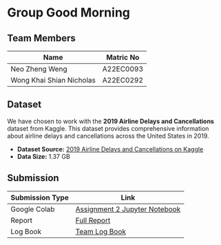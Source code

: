 # Group Good Morning

## Team Members

| Name                      | Matric No  |
|---------------------------|------------|
| Neo Zheng Weng            | A22EC0093  |
| Wong Khai Shian Nicholas  | A22EC0292  |

## Dataset

We have chosen to work with the **2019 Airline Delays and Cancellations** dataset from Kaggle. This dataset provides comprehensive information about airline delays and cancellations across the United States in 2019.

- **Dataset Source:** [2019 Airline Delays and Cancellations on Kaggle](https://www.kaggle.com/datasets/threnjen/2019-airline-delays-and-cancellations?resource=download)
- **Data Size:** 1.37 GB

## Submission

| Submission Type  | Link |
|------------------|-------------------------------------------------------------------------------------------------------------------------------------|
| Google Colab     | [Assignment 2 Jupyter Notebook](https://colab.research.google.com/drive/1NlzTNER8U7-cs_JU3uiAcacfS2X5L1nu?usp=sharing)              |
| Report           | [Full Report](https://github.com/Jingyong14/HPDP02/blob/main/2425/assignment/asgn2/submission/Group_Good%20Morning/big_data.md) |
| Log Book         | [Team Log Book](https://docs.google.com/spreadsheets/d/1xFHCE8I6gWkwpjX28rlTCTEgi7b80YWTh-QxOBBeU10/edit?usp=sharing)               |

